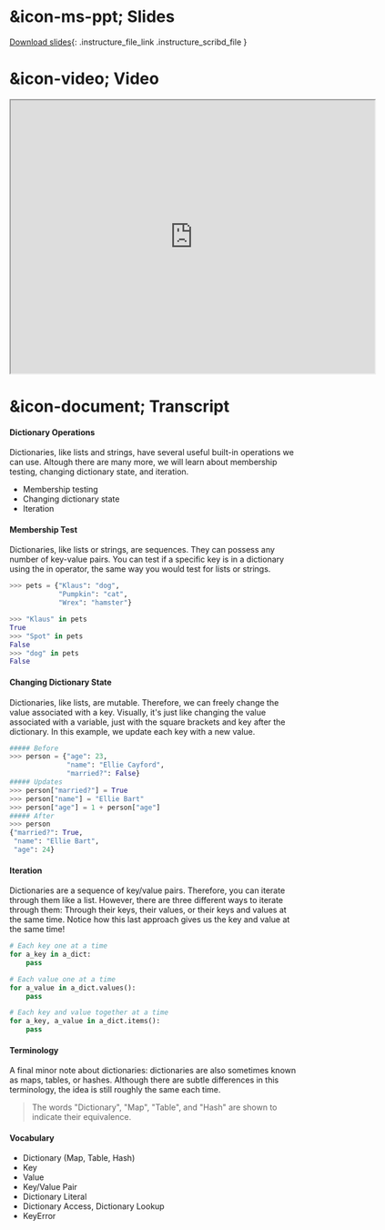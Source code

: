 # &icon-ms-ppt; Slides

[Download slides](https://udel.instructure.com/files/75689012/download){: .instructure_file_link .instructure_scribd_file }

# &icon-video; Video

<iframe style="width: 640px; height: 480px;" width="300" height="150" allowfullscreen="allowfullscreen" webkitallowfullscreen="webkitallowfullscreen" mozallowfullscreen="mozallowfullscreen"
title="Introduction.pdf"
src="https://www.youtube.com/embed/i9edWrgsn7Q?feature=oembed&amp;rel=0" 
></iframe>

# &icon-document; Transcript

#### Dictionary Operations

Dictionaries, like lists and strings, have several useful built-in operations we can use.
Altough there are many more, we will learn about membership testing, changing dictionary state, and iteration.

* Membership testing
* Changing dictionary state
* Iteration

#### Membership Test

Dictionaries, like lists or strings, are sequences.
They can possess any number of key-value pairs.
You can test if a specific key is in a dictionary using the in operator, the same way you would test for lists or strings.

```python
>>> pets = {"Klaus": "dog",
            "Pumpkin": "cat",
            "Wrex": "hamster"}

>>> "Klaus" in pets
True
>>> "Spot" in pets
False
>>> "dog" in pets
False
```

#### Changing Dictionary State

Dictionaries, like lists, are mutable.
Therefore, we can freely change the value associated with a key.
Visually, it's just like changing the value associated with a variable, just with the square brackets and key after the dictionary.
In this example, we update each key with a new value.

```python
##### Before
>>> person = {"age": 23,
              "name": "Ellie Cayford",
              "married?": False}
##### Updates
>>> person["married?"] = True
>>> person["name"] = "Ellie Bart"
>>> person["age"] = 1 + person["age"]
##### After
>>> person
{"married?": True, 
 "name": "Ellie Bart", 
 "age": 24}
```

#### Iteration

Dictionaries are a sequence of key/value pairs. 
Therefore, you can iterate through them like a list.
However, there are three different ways to iterate through them:
Through their keys, their values, or their keys and values at the same time.
Notice how this last approach gives us the key and value at the same time!

```python
# Each key one at a time
for a_key in a_dict:
    pass

# Each value one at a time
for a_value in a_dict.values():
    pass

# Each key and value together at a time
for a_key, a_value in a_dict.items():
    pass
```

#### Terminology

A final minor note about dictionaries: dictionaries are also sometimes known as maps, tables, or hashes.
Although there are subtle differences in this terminology, the idea is still roughly the same each time.

> The words "Dictionary", "Map", "Table", and "Hash" are shown to indicate their equivalence.

#### Vocabulary

* Dictionary (Map, Table, Hash)
* Key
* Value
* Key/Value Pair
* Dictionary Literal
* Dictionary Access, Dictionary Lookup
* KeyError